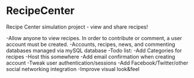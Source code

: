 RecipeCenter
============

Recipe Center simulation project - view and share recipes!

-Allow anyone to view recipes. In order to contribute or comment, a user account must be created.
-Accounts, recipes, news, and commenting databases managed via mySQL database
-Todo list:
	-Add Categories for recipes
	-Host this somewhere
	-Add email confirmation when creating account
	-Tweak user authentication/sessions
	-Add Facebook/Twitter/other social networking integration
	-Improve visual look&feel 


